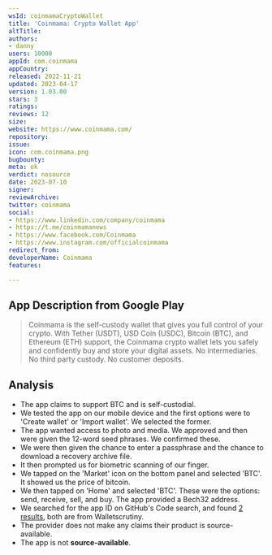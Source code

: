 ```yaml
---
wsId: coinmamaCryptoWallet
title: 'Coinmama: Crypto Wallet App'
altTitle: 
authors:
- danny
users: 10000
appId: com.coinmama
appCountry: 
released: 2022-11-21
updated: 2023-04-17
version: 1.03.00
stars: 3
ratings: 
reviews: 12
size: 
website: https://www.coinmama.com/
repository: 
issue: 
icon: com.coinmama.png
bugbounty: 
meta: ok
verdict: nosource
date: 2023-07-10
signer: 
reviewArchive: 
twitter: coinmama
social:
- https://www.linkedin.com/company/coinmama
- https://t.me/coinmamanews
- https://www.facebook.com/Coinmama
- https://www.instagram.com/officialcoinmama
redirect_from: 
developerName: Coinmama
features: 

---
```


## App Description from Google Play

> Coinmama is the self-custody wallet that gives you full control of your crypto. With Tether (USDT), USD Coin (USDC), Bitcoin (BTC), and Ethereum (ETH) support, the Coinmama crypto wallet lets you safely and confidently buy and store your digital assets. No intermediaries. No third party custody. No customer deposits.

## Analysis

- The app claims to support BTC and is self-custodial.
- We tested the app on our mobile device and the first options were to 'Create wallet' or 'Import wallet'. We selected the former. 
- The app wanted access to photo and media. We approved and then were given the 12-word seed phrases. We confirmed these.
- We were then given the chance to enter a passphrase and the chance to download a recovery archive file.
- It then prompted us for biometric scanning of our finger.
- We tapped on the 'Market' icon on the bottom panel and selected 'BTC'. It showed us the price of bitcoin.
- We then tapped on 'Home' and selected 'BTC'. These were the options: send, receive, sell, and buy. The app provided a Bech32 address.
- We searched for the app ID on GitHub's Code search, and found [2 results](https://www.instagram.com/officialcoinmama/), both are from Walletscrutiny.
- The provider does not make any claims their product is source-available.
- The app is not **source-available**.
